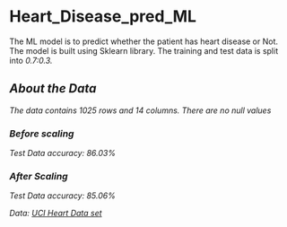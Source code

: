 <h1>Heart_Disease_pred_ML</h1>
The ML model is to predict whether the patient has heart disease or Not.
The model is built using Sklearn library.
The training and test data is split into <i>0.7:0.3<i>.
<h2>About the Data</h2>
The data contains 1025 rows and 14 columns. 
There are no null values
<h3>Before scaling</h3>
Test Data accuracy: 86.03%
<h3>After Scaling</h3>
Test Data accuracy: 85.06%

Data:
<a href="https://www.kaggle.com/datasets/johnsmith88/heart-disease-dataset/download?datasetVersionNumber=2">UCI Heart Data set</a>
